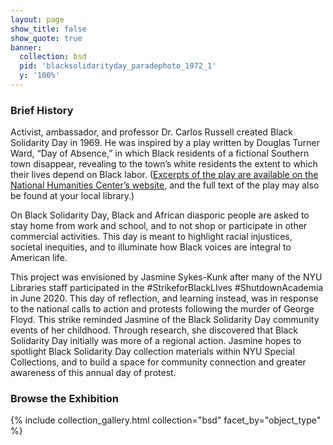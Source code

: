 ```yaml
---
layout: page
show_title: false
show_quote: true
banner:
  collection: bsd
  pid: 'blacksolidarityday_paradephoto_1972_1'
  y: '100%'
---
```

### Brief History

Activist, ambassador, and professor Dr. Carlos Russell created Black Solidarity Day in 1969. He was inspired by a play written by Douglas Turner Ward, “Day of Absence,” in which Black residents of a fictional Southern town disappear, revealing to the town’s white residents the extent to which their lives depend on Black labor. ([Excerpts of the play are available on the National Humanities Center’s website](http://nationalhumanitiescenter.org/pds/maai3/protest/text12/warddayofabsence.pdf), and the full text of the play may also be found at your local library.)


On Black Solidarity Day, Black and African diasporic people are asked to stay home from work and school, and to not shop or participate in other commercial activities. This day is meant to highlight racial injustices, societal inequities, and to illuminate how Black voices are integral to American life.  

This project was envisioned by Jasmine Sykes-Kunk after many of the NYU Libraries staff participated in the #StrikeforBlackLIves #ShutdownAcademia in June 2020. This day of reflection, and learning instead, was in response to the national calls to action and protests following the murder of George Floyd. This strike reminded Jasmine of the Black Solidarity Day community events of her childhood. Through research, she discovered that Black Solidarity Day initially was more of a regional action. Jasmine hopes to spotlight Black Solidarity Day collection materials within NYU Special Collections, and to build a space for community connection and greater awareness of this annual day of protest.  

### Browse the Exhibition

{% include collection_gallery.html collection="bsd" facet_by="object_type" %}
